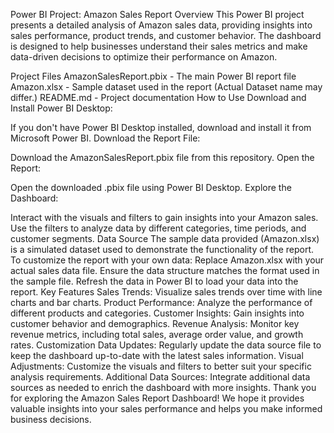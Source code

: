 Power BI Project: Amazon Sales Report
Overview
This Power BI project presents a detailed analysis of Amazon sales data, providing insights into sales performance, product trends, and customer behavior. The dashboard is designed to help businesses understand their sales metrics and make data-driven decisions to optimize their performance on Amazon.

Project Files
AmazonSalesReport.pbix - The main Power BI report file
Amazon.xlsx - Sample dataset used in the report (Actual Dataset name may differ.)
README.md - Project documentation
How to Use
Download and Install Power BI Desktop:

If you don't have Power BI Desktop installed, download and install it from Microsoft Power BI.
Download the Report File:

Download the AmazonSalesReport.pbix file from this repository.
Open the Report:

Open the downloaded .pbix file using Power BI Desktop.
Explore the Dashboard:

Interact with the visuals and filters to gain insights into your Amazon sales.
Use the filters to analyze data by different categories, time periods, and customer segments.
Data Source
The sample data provided (Amazon.xlsx) is a simulated dataset used to demonstrate the functionality of the report.
To customize the report with your own data:
Replace Amazon.xlsx with your actual sales data file.
Ensure the data structure matches the format used in the sample file.
Refresh the data in Power BI to load your data into the report.
Key Features
Sales Trends: Visualize sales trends over time with line charts and bar charts.
Product Performance: Analyze the performance of different products and categories.
Customer Insights: Gain insights into customer behavior and demographics.
Revenue Analysis: Monitor key revenue metrics, including total sales, average order value, and growth rates.
Customization
Data Updates: Regularly update the data source file to keep the dashboard up-to-date with the latest sales information.
Visual Adjustments: Customize the visuals and filters to better suit your specific analysis requirements.
Additional Data Sources: Integrate additional data sources as needed to enrich the dashboard with more insights.
Thank you for exploring the Amazon Sales Report Dashboard! We hope it provides valuable insights into your sales performance and helps you make informed business decisions.
